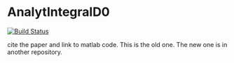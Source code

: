 # AnalytIntegralD0

[![Build Status](https://github.com/PeilinZhang/AnalytIntegralD0.jl/actions/workflows/CI.yml/badge.svg?branch=main)](https://github.com/PeilinZhang/AnalytIntegralD0.jl/actions/workflows/CI.yml?query=branch%3Amain)

cite the paper and link to matlab code.
This is the old one. The new one is in another repository.
